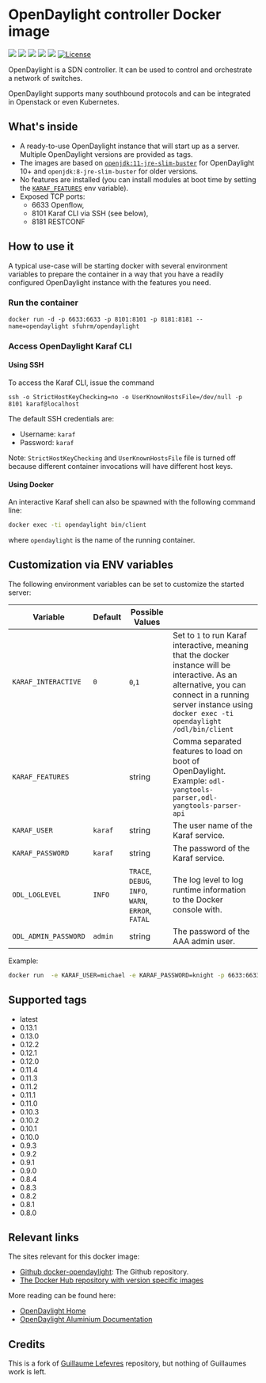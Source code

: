 # OpenDaylight controller Docker image

[![](https://img.shields.io/docker/pulls/sfuhrm/opendaylight?style=plastic)](https://hub.docker.com/r/sfuhrm/opendaylight)
[![](https://img.shields.io/docker/image-size/sfuhrm/opendaylight/latest?style=plastic)](https://hub.docker.com/r/sfuhrm/opendaylight)
[![](https://img.shields.io/microbadger/layers/sfuhrm/opendaylight?style=plastic)](https://hub.docker.com/r/sfuhrm/opendaylight)
[![](https://img.shields.io/docker/cloud/automated/sfuhrm/opendaylight?style=plastic)](https://hub.docker.com/r/sfuhrm/opendaylight)
[![](https://img.shields.io/docker/cloud/build/sfuhrm/opendaylight?style=plastic)](https://hub.docker.com/r/sfuhrm/opendaylight)
[![License](https://img.shields.io/badge/License-Apache%202.0-blue.svg)](https://opensource.org/licenses/Apache-2.0)

OpenDaylight is a SDN controller. It can be used to control and orchestrate a network of switches.

OpenDaylight supports many southbound protocols and can be integrated in Openstack or even Kubernetes.

## What's inside

- A ready-to-use OpenDaylight instance that will start up as a server. Multiple OpenDaylight versions are provided as tags.
- The images are based on [`openjdk:11-jre-slim-buster`](https://hub.docker.com/_/openjdk) for OpenDaylight 10+ and `openjdk:8-jre-slim-buster` for older versions.
- No features are installed (you can install modules at boot time by setting the [`KARAF_FEATURES`](#customization-via-env-variables) env variable).
- Exposed TCP ports:
  - 6633 Openflow,
  - 8101 Karaf CLI via SSH (see below),
  - 8181 RESTCONF

## How to use it

A typical use-case will be starting docker with several environment variables to prepare the container in a way that you have a readily
configured OpenDaylight instance with the features you need.

### Run the container

`docker run -d -p 6633:6633 -p 8101:8101 -p 8181:8181 --name=opendaylight sfuhrm/opendaylight`

### Access OpenDaylight Karaf CLI

#### Using SSH

To access the Karaf CLI, issue the command

`ssh -o StrictHostKeyChecking=no -o UserKnownHostsFile=/dev/null -p 8101 karaf@localhost`

The default SSH credentials are:

- Username: `karaf`
- Password: `karaf`

Note: `StrictHostKeyChecking` and `UserKnownHostsFile` file is turned off because different container invocations will have different host keys.

#### Using Docker

An interactive Karaf shell can also be spawned with the following command line:

```bash
docker exec -ti opendaylight bin/client
```

where `opendaylight` is the name of the running container.

## Customization via ENV variables

The following environment variables can be set to customize the started
server:

| Variable                | Default   |  Possible Values |   |
|-------------------------|-----------|------------------|---|
| `KARAF_INTERACTIVE`     | `0`       | `0`,`1`              | Set to `1` to run Karaf interactive, meaning that the docker instance will be interactive. As an alternative, you can connect in a running server instance using `docker exec -ti opendaylight /odl/bin/client`  |
| `KARAF_FEATURES`        |           | string           | Comma separated features to load on boot of OpenDaylight. Example: `odl-yangtools-parser,odl-yangtools-parser-api` |
| `KARAF_USER`            | `karaf`   | string           | The user name of the Karaf service.  |
| `KARAF_PASSWORD`        | `karaf`   | string           | The password of the Karaf service.  |
| `ODL_LOGLEVEL`          | `INFO`    | `TRACE`, `DEBUG`, `INFO`, `WARN`, `ERROR`, `FATAL` |  The log level to log runtime information to the Docker console with.  |
| `ODL_ADMIN_PASSWORD`    | `admin`   | string           |  The password of the AAA admin user.  |

Example:

```bash
docker run  -e KARAF_USER=michael -e KARAF_PASSWORD=knight -p 6633:6633 -p 8101:8101 -p 8181:8181 --name=opendaylight sfuhrm/opendaylight:latest
```

## Supported tags

- latest
- 0.13.1
- 0.13.0
- 0.12.2
- 0.12.1
- 0.12.0
- 0.11.4
- 0.11.3
- 0.11.2
- 0.11.1
- 0.11.0
- 0.10.3
- 0.10.2
- 0.10.1
- 0.10.0
- 0.9.3
- 0.9.2
- 0.9.1
- 0.9.0
- 0.8.4
- 0.8.3
- 0.8.2
- 0.8.1
- 0.8.0

## Relevant links

The sites relevant for this docker image:

- [Github docker-opendaylight](https://github.com/sfuhrm/docker-opendaylight): The Github repository.
- [The Docker Hub repository with version specific images](https://hub.docker.com/r/sfuhrm/opendaylight)

More reading can be found here:

- [OpenDaylight Home](https://www.opendaylight.org/)
- [OpenDaylight Aluminium Documentation](https://docs.opendaylight.org/en/stable-aluminium/)

## Credits

This is a fork of [Guillaume Lefevres](https://github.com/guillaumelfv/docker-opendaylight)
repository, but nothing of Guillaumes work is left.
